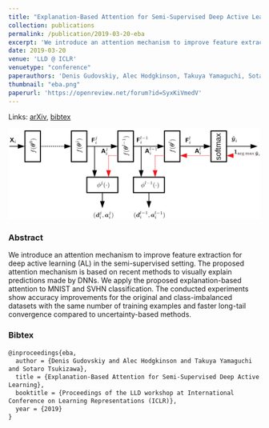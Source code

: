 ```yaml
---
title: "Explanation-Based Attention for Semi-Supervised Deep Active Learning"
collection: publications
permalink: /publication/2019-03-20-eba
excerpt: 'We introduce an attention mechanism to improve feature extraction for deep active learning (AL) in the semi-supervised setting.'
date: 2019-03-20
venue: 'LLD @ ICLR'
venuetype: "conference"
paperauthors: 'Denis Gudovskiy, Alec Hodgkinson, Takuya Yamaguchi, Sotaro Tsukizawa'
thumbnail: "eba.png"
paperurl: 'https://openreview.net/forum?id=SyxKiVmedV'
---
```


Links: [arXiv](https://openreview.net/forum?id=SyxKiVmedV), [bibtex](#bibtex)

![EBA](/images/eba.png)

### Abstract
We introduce an attention mechanism to improve feature extraction for deep active learning (AL) in the semi-supervised setting. The proposed attention mechanism is based on recent methods to visually explain predictions made by DNNs. We apply the proposed explanation-based attention to MNIST and SVHN classification. The conducted experiments show accuracy improvements for the original and class-imbalanced datasets with the same number of training examples and faster long-tail convergence compared to uncertainty-based methods.

### Bibtex
```
@inproceedings{eba,
  author = {Denis Gudovskiy and Alec Hodgkinson and Takuya Yamaguchi and Sotaro Tsukizawa},
  title = {Explanation-Based Attention for Semi-Supervised Deep Active Learning},
  booktitle = {Proceedings of the LLD workshop at International Conference on Learning Representations (ICLR)},
  year = {2019}
}
```
